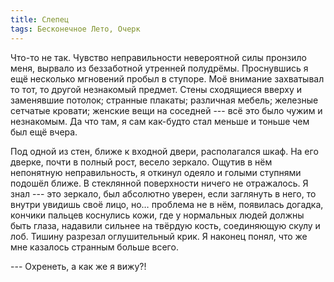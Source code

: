 ```yaml
---
title: Слепец
tags: Бесконечное Лето, Очерк
---
```

Что-то не так. Чувство неправильности невероятной силы пронзило меня, вырвало из беззаботной утренней полудрёмы. Проснувшись я ещё несколько мгновений пробыл в ступоре. Моё внимание захватывал то тот, то другой незнакомый предмет. Стены сходящиеся вверху и заменявшие потолок; странные плакаты; различная мебель; железные сетчатые кровати; женские вещи на соседней --- всё это было чужим и незнакомым. Да что там, я сам как-будто стал меньше и тоньше чем был ещё вчера.

Под одной из стен, ближе к входной двери, располагался шкаф. На его дверке, почти в полный рост, весело зеркало. Ощутив в нём непонятную неправильность, я откинул одеяло и голыми ступнями подошёл ближе. В стеклянной поверхности ничего не отражалось. Я знал --- это зеркало, был абсолютно уверен, если заглянуть в него, то внутри увидишь своё лицо, но… проблема не в нём, появилась догадка, кончики пальцев коснулись кожи, где у нормальных людей должны быть глаза, надавили сильнее на твёрдую кость, соединяющую скулу и лоб. Тишину разрезал оглушительный крик. Я наконец понял, что же мне казалось странным больше всего.

--- Охренеть, а как же я вижу?!
